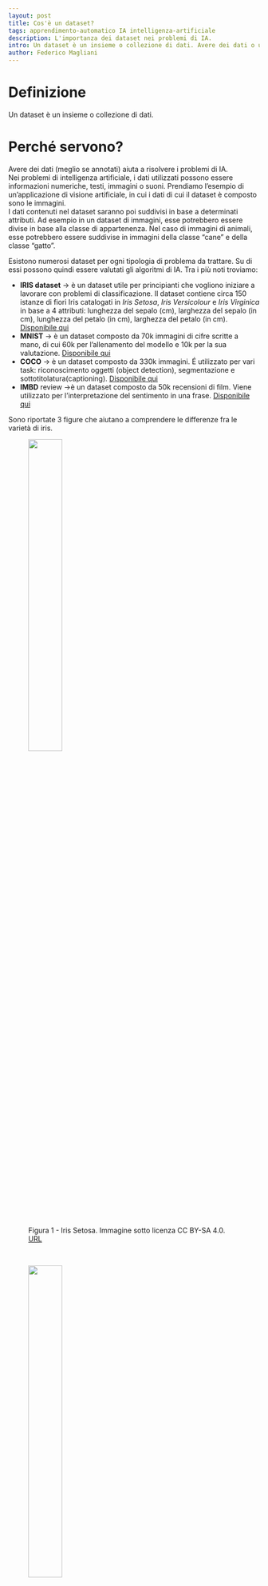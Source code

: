 ```yaml
---
layout: post
title: Cos'è un dataset?
tags: apprendimento-automatico IA intelligenza-artificiale
description: L'importanza dei dataset nei problemi di IA.
intro: Un dataset è un insieme o collezione di dati. Avere dei dati o un dataset è molto importante per risolvere i problemi di IA.
author: Federico Magliani
---
```

# Definizione
Un dataset è un insieme o collezione di dati. 

# Perché servono?
Avere dei dati (meglio se annotati) aiuta a risolvere i problemi di IA.
<br>Nei problemi di intelligenza artificiale, i dati utilizzati possono essere informazioni numeriche, testi, immagini o suoni.
Prendiamo l’esempio di un’applicazione di visione artificiale, in cui i dati di cui il dataset è composto sono le immagini.
<br>
I dati contenuti nel dataset saranno poi suddivisi in base a determinati attributi. Ad esempio in un dataset di immagini, esse potrebbero essere divise in base alla classe di appartenenza. Nel caso di immagini di animali, esse potrebbero essere suddivise in immagini della classe “cane” e della classe “gatto”.


Esistono numerosi dataset per ogni tipologia di problema da trattare. Su di essi possono quindi essere valutati gli algoritmi di IA.
Tra i più noti troviamo:
- **IRIS dataset** → è un dataset utile per principianti che vogliono iniziare a lavorare con problemi di classificazione. Il dataset contiene circa 150 istanze di fiori Iris catalogati in _Iris Setosa_, _Iris Versicolour_ e _Iris Virginica_ in base a 4 attributi: lunghezza del sepalo (cm), larghezza del sepalo (in cm), lunghezza del petalo (in cm), larghezza del petalo (in cm). [Disponibile qui](https://archive.ics.uci.edu/ml/datasets/Iris)
- **MNIST** → è un dataset composto da 70k immagini di cifre scritte a mano, di cui 60k per l’allenamento del modello e 10k per la sua valutazione. [Disponibile qui](http://yann.lecun.com/exdb/mnist/)
- **COCO** → è un dataset composto da 330k immagini. É utilizzato per vari task: riconoscimento oggetti (object detection), segmentazione e sottotitolatura(captioning). [Disponibile qui](https://cocodataset.org/#home)
- **IMBD** review →è un dataset composto da 50k recensioni di film. Viene utilizzato per l’interpretazione del sentimento in una frase. [Disponibile qui](https://www.kaggle.com/lakshmi25npathi/imdb-dataset-of-50k-movie-reviews)


Sono riportate 3 figure che aiutano a comprendere le differenze fra le varietà di iris. 

 
 <figure>
<img src='http://fmaglia.github.io/assets/images/iris_setosa.jpg' style="width:40%">
<figcaption>
<p>Figura 1 - Iris Setosa. Immagine sotto licenza CC BY-SA 4.0. <a href='https://upload.wikimedia.org/wikipedia/commons/1/11/Iris_setosa_2.jpg'>URL</a></p>
 </figcaption>
</figure>

<br>
<figure>
<img src='http://fmaglia.github.io/assets/images/iris_virginica.jpg' style="width:40%">
 <figcaption>
<p>Figura 2 - Iris Virginica. Immagine sotto licenza CC BY-SA 4.0. <a href='https://commons.wikimedia.org/wiki/File:Iris_virginica_2.jpg'>URL</a></p>
 </figcaption>
 </figure>
<br> 
<figure>
<img src='http://fmaglia.github.io/assets/images/iris_versicolor.jpg' style="width:40%">
 <figcaption>
<p>Figura 3 - Iris Versicolor. Immagine sotto licenza CC BY-SA 3.0. <a href='https://commons.wikimedia.org/wiki/File:Iris_versicolor_4.jpg'>URL</a> </p>
 </figcaption>
</figure>
 <br>
  <figure>
<img src='http://fmaglia.github.io/assets/images/mnist.png' style="width:40%">
<figcaption>
<p>Figura 4 - MNIST. Immagine sotto licenza CC BY-SA 4.0. <a href='https://commons.wikimedia.org/wiki/File:MnistExamples.png'>URL</a></p>
 </figcaption>
</figure>
 
<div>
Di dataset ne esistono davvero tantissimi. Vi invito a visitare la pagina dedicata di <a href='https://en.wikipedia.org/wiki/List_of_datasets_for_machine-learning_research'>Wikipedia</a> che espone una lista molto più completa di quella riportata da me in questo articolo.
 </div>

[Homepage](../../../index)
 
<div style='border:1px solid white'>
  <table><tr><td style='width:30%'><img src='http://magliani.altervista.org/images/office_round.png' style='width:35%'> 
    <br><b>Federico Magliani</b>
  <td>Sono appassionato di Intelligenza Artificiale e nel 2020 ho ricevuto il Ph.D. in Visione Artificiale presso l'Università degli Studi di Parma.
  <br>Se vuoi ricevere maggiori informazioni sull'articolo o sui progetti che sto svolgendo visita il mio <a href='http://magliani.altervista.org' target='_blank'>sito web</a>.
<!-- </table>
</div>-->
